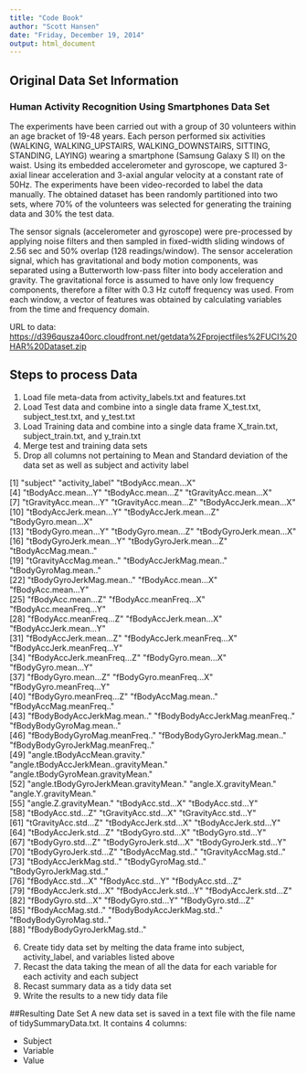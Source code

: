 ```yaml
---
title: "Code Book"
author: "Scott Hansen"
date: "Friday, December 19, 2014"
output: html_document
---
```


## Original Data Set Information
### Human Activity Recognition Using Smartphones Data Set 
The experiments have been carried out with a group of 30 volunteers within an age bracket of 19-48 years. Each person performed six activities (WALKING, WALKING_UPSTAIRS, WALKING_DOWNSTAIRS, SITTING, STANDING, LAYING) wearing a smartphone (Samsung Galaxy S II) on the waist. Using its embedded accelerometer and gyroscope, we captured 3-axial linear acceleration and 3-axial angular velocity at a constant rate of 50Hz. The experiments have been video-recorded to label the data manually. The obtained dataset has been randomly partitioned into two sets, where 70% of the volunteers was selected for generating the training data and 30% the test data. 

The sensor signals (accelerometer and gyroscope) were pre-processed by applying noise filters and then sampled in fixed-width sliding windows of 2.56 sec and 50% overlap (128 readings/window). The sensor acceleration signal, which has gravitational and body motion components, was separated using a Butterworth low-pass filter into body acceleration and gravity. The gravitational force is assumed to have only low frequency components, therefore a filter with 0.3 Hz cutoff frequency was used. From each window, a vector of features was obtained by calculating variables from the time and frequency domain. 

URL to data:  https://d396qusza40orc.cloudfront.net/getdata%2Fprojectfiles%2FUCI%20HAR%20Dataset.zip 

## Steps to process Data
1. Load file meta-data from activity_labels.txt and features.txt
2. Load Test data and combine into a single data frame X_test.txt, subject_test.txt, and y_test.txt
3. Load Training data and combine into a single data frame X_train.txt, subject_train.txt, and y_train.txt
4. Merge test and training data sets
5. Drop all columns not pertaining to Mean and Standard deviation of the data set as well as subject and activity label


 [1] "subject"                              "activity_label"                       "tBodyAcc.mean...X"                   
 [4] "tBodyAcc.mean...Y"                    "tBodyAcc.mean...Z"                    "tGravityAcc.mean...X"                
 [7] "tGravityAcc.mean...Y"                 "tGravityAcc.mean...Z"                 "tBodyAccJerk.mean...X"               
[10] "tBodyAccJerk.mean...Y"                "tBodyAccJerk.mean...Z"                "tBodyGyro.mean...X"                  
[13] "tBodyGyro.mean...Y"                   "tBodyGyro.mean...Z"                   "tBodyGyroJerk.mean...X"              
[16] "tBodyGyroJerk.mean...Y"               "tBodyGyroJerk.mean...Z"               "tBodyAccMag.mean.."                  
[19] "tGravityAccMag.mean.."                "tBodyAccJerkMag.mean.."               "tBodyGyroMag.mean.."                 
[22] "tBodyGyroJerkMag.mean.."              "fBodyAcc.mean...X"                    "fBodyAcc.mean...Y"                   
[25] "fBodyAcc.mean...Z"                    "fBodyAcc.meanFreq...X"                "fBodyAcc.meanFreq...Y"               
[28] "fBodyAcc.meanFreq...Z"                "fBodyAccJerk.mean...X"                "fBodyAccJerk.mean...Y"               
[31] "fBodyAccJerk.mean...Z"                "fBodyAccJerk.meanFreq...X"            "fBodyAccJerk.meanFreq...Y"           
[34] "fBodyAccJerk.meanFreq...Z"            "fBodyGyro.mean...X"                   "fBodyGyro.mean...Y"                  
[37] "fBodyGyro.mean...Z"                   "fBodyGyro.meanFreq...X"               "fBodyGyro.meanFreq...Y"              
[40] "fBodyGyro.meanFreq...Z"               "fBodyAccMag.mean.."                   "fBodyAccMag.meanFreq.."              
[43] "fBodyBodyAccJerkMag.mean.."           "fBodyBodyAccJerkMag.meanFreq.."       "fBodyBodyGyroMag.mean.."             
[46] "fBodyBodyGyroMag.meanFreq.."          "fBodyBodyGyroJerkMag.mean.."          "fBodyBodyGyroJerkMag.meanFreq.."     
[49] "angle.tBodyAccMean.gravity."          "angle.tBodyAccJerkMean..gravityMean." "angle.tBodyGyroMean.gravityMean."    
[52] "angle.tBodyGyroJerkMean.gravityMean." "angle.X.gravityMean."                 "angle.Y.gravityMean."                
[55] "angle.Z.gravityMean."                 "tBodyAcc.std...X"                     "tBodyAcc.std...Y"                    
[58] "tBodyAcc.std...Z"                     "tGravityAcc.std...X"                  "tGravityAcc.std...Y"                 
[61] "tGravityAcc.std...Z"                  "tBodyAccJerk.std...X"                 "tBodyAccJerk.std...Y"                
[64] "tBodyAccJerk.std...Z"                 "tBodyGyro.std...X"                    "tBodyGyro.std...Y"                   
[67] "tBodyGyro.std...Z"                    "tBodyGyroJerk.std...X"                "tBodyGyroJerk.std...Y"               
[70] "tBodyGyroJerk.std...Z"                "tBodyAccMag.std.."                    "tGravityAccMag.std.."                
[73] "tBodyAccJerkMag.std.."                "tBodyGyroMag.std.."                   "tBodyGyroJerkMag.std.."              
[76] "fBodyAcc.std...X"                     "fBodyAcc.std...Y"                     "fBodyAcc.std...Z"                    
[79] "fBodyAccJerk.std...X"                 "fBodyAccJerk.std...Y"                 "fBodyAccJerk.std...Z"                
[82] "fBodyGyro.std...X"                    "fBodyGyro.std...Y"                    "fBodyGyro.std...Z"                   
[85] "fBodyAccMag.std.."                    "fBodyBodyAccJerkMag.std.."            "fBodyBodyGyroMag.std.."              
[88] "fBodyBodyGyroJerkMag.std.." 

6. Create tidy data set by melting the data frame into subject, activity_label, and variables listed above
7. Recast the data taking the mean of all the data for each variable for each activity and each subject
8. Recast summary data as a tidy data set
9. Write the results to a new tidy data file

##Resulting Date Set
A new data set is saved in a text file with the file name of tidySummaryData.txt.
It contains 4 columns: 

* Subject  
* Variable  
* Value  
